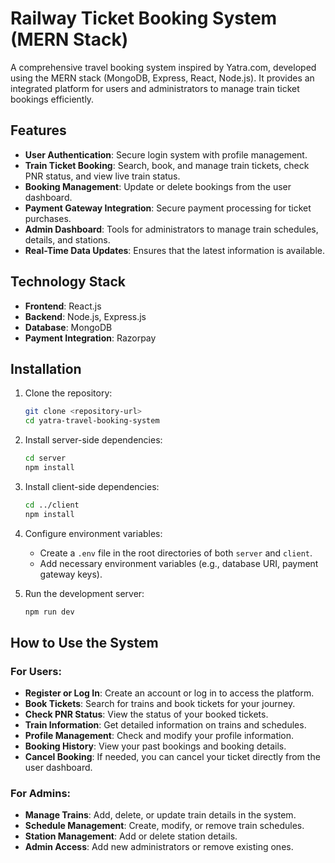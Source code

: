 # Railway Ticket Booking System (MERN Stack)

A comprehensive travel booking system inspired by Yatra.com, developed using the MERN stack (MongoDB, Express, React, Node.js). It provides an integrated platform for users and administrators to manage train ticket bookings efficiently.

## Features

- **User Authentication**: Secure login system with profile management.
- **Train Ticket Booking**: Search, book, and manage train tickets, check PNR status, and view live train status.
- **Booking Management**: Update or delete bookings from the user dashboard.
- **Payment Gateway Integration**: Secure payment processing for ticket purchases.
- **Admin Dashboard**: Tools for administrators to manage train schedules, details, and stations.
- **Real-Time Data Updates**: Ensures that the latest information is available.

## Technology Stack

- **Frontend**: React.js
- **Backend**: Node.js, Express.js
- **Database**: MongoDB
- **Payment Integration**: Razorpay

## Installation

1. Clone the repository:
    ```bash
    git clone <repository-url>
    cd yatra-travel-booking-system
    ```

2. Install server-side dependencies:
    ```bash
    cd server
    npm install
    ```

3. Install client-side dependencies:
    ```bash
    cd ../client
    npm install
    ```

4. Configure environment variables:
   - Create a `.env` file in the root directories of both `server` and `client`.
   - Add necessary environment variables (e.g., database URI, payment gateway keys).

5. Run the development server:
    ```bash
    npm run dev
    ```

## How to Use the System

### For Users:
- **Register or Log In**: Create an account or log in to access the platform.
- **Book Tickets**: Search for trains and book tickets for your journey.
- **Check PNR Status**: View the status of your booked tickets.
- **Train Information**: Get detailed information on trains and schedules.
- **Profile Management**: Check and modify your profile information.
- **Booking History**: View your past bookings and booking details.
- **Cancel Booking**: If needed, you can cancel your ticket directly from the user dashboard.

### For Admins:
- **Manage Trains**: Add, delete, or update train details in the system.
- **Schedule Management**: Create, modify, or remove train schedules.
- **Station Management**: Add or delete station details.
- **Admin Access**: Add new administrators or remove existing ones.



<!-- ## License

This project is licensed under the MIT License. -->


